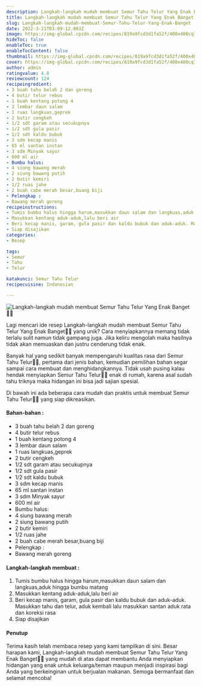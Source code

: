 ```yaml
---
description: Langkah-langkah mudah membuat Semur Tahu Telur Yang Enak Banget"
title: Langkah-langkah mudah membuat Semur Tahu Telur Yang Enak Banget
slug: Langkah-langkah-mudah-membuat-Semur-Tahu-Telur-Yang-Enak-Banget
date: 2022-3-21T03:09:12.063Z
image: https://img-global.cpcdn.com/recipes/819a9fcd3d1fa52f/400x400cq70/photo.jpg
hideToc: false
enableToc: true
enableTocContent: false
thumbnail: https://img-global.cpcdn.com/recipes/819a9fcd3d1fa52f/400x400cq70/photo.jpg
cover: https://img-global.cpcdn.com/recipes/819a9fcd3d1fa52f/400x400cq70/photo.jpg
author: admin
ratingvalue: 4.8
reviewcount: 124
recipeingredient:
- 3 buah tahu belah 2 dan goreng
- 4 butir telur rebus
- 1 buah kentang potong 4
- 3 lembar daun salam
- 1 ruas langkuas,geprek
- 2 butir cengkeh
- 1/2 sdt garam atau secukupnya
- 1/2 sdt gula pasir
- 1/2 sdt kaldu bubuk
- 3 sdm kecap manis
- 65 ml santan instan
- 3 sdm Minyak sayur
- 600 ml air
- Bumbu halus:
- 4 siung bawang merah
- 2 siung bawang putih
- 2 butir kemiri
- 1/2 ruas jahe
- 2 buah cabe merah besar,buang biji
- Pelengkap :
- Bawang merah goreng
recipeinstructions:
- Tumis bumbu halus hingga harum,masukkan daun salam dan langkuas,aduk hingga bumbu matang
- Masukkan kentang aduk-aduk,lalu beri air
- Beri kecap manis, garam, gula pasir dan kaldu bubuk dan aduk-aduk. Masukkan tahu dan telur, aduk kembali lalu masukkan santan aduk rata dan koreksi rasa
- Siap disajikan
categories:
- Resep

tags:
- Semur
- Tahu
- Telur

katakunci: Semur Tahu Telur
recipecuisine: Indonesian

---
```


![Langkah-langkah mudah membuat Semur Tahu Telur Yang Enak Banget👩‍🍳](https://img-global.cpcdn.com/recipes/819a9fcd3d1fa52f/400x400cq70/photo.jpg)

Lagi mencari ide resep Langkah-langkah mudah membuat Semur Tahu Telur Yang Enak Banget👩‍🍳 yang unik? Cara menyiapkannya memang tidak terlalu sulit namun tidak gampang juga. Jika keliru mengolah maka hasilnya tidak akan memuaskan dan justru cenderung tidak enak.

Banyak hal yang sedikit banyak mempengaruhi kualitas rasa dari Semur Tahu Telur👩‍🍳, pertama dari jenis bahan, kemudian pemilihan bahan segar sampai cara membuat dan menghidangkannya. Tidak usah pusing kalau hendak menyiapkan Semur Tahu Telur👩‍🍳 enak di rumah, karena asal sudah tahu triknya maka hidangan ini bisa jadi sajian spesial.

Di bawah ini ada beberapa cara mudah dan praktis untuk membuat Semur Tahu Telur👩‍🍳 yang siap dikreasikan.

<!--inarticleads1-->

#### Bahan-bahan :

- 3 buah tahu belah 2 dan goreng
- 4 butir telur rebus
- 1 buah kentang potong 4
- 3 lembar daun salam
- 1 ruas langkuas,geprek
- 2 butir cengkeh
- 1/2 sdt garam atau secukupnya
- 1/2 sdt gula pasir
- 1/2 sdt kaldu bubuk
- 3 sdm kecap manis
- 65 ml santan instan
- 3 sdm Minyak sayur
- 600 ml air
- Bumbu halus:
- 4 siung bawang merah
- 2 siung bawang putih
- 2 butir kemiri
- 1/2 ruas jahe
- 2 buah cabe merah besar,buang biji
- Pelengkap :
- Bawang merah goreng

<!--inarticleads2-->

#### Langkah-langkah membuat :

1. Tumis bumbu halus hingga harum,masukkan daun salam dan langkuas,aduk hingga bumbu matang
1. Masukkan kentang aduk-aduk,lalu beri air
1. Beri kecap manis, garam, gula pasir dan kaldu bubuk dan aduk-aduk. Masukkan tahu dan telur, aduk kembali lalu masukkan santan aduk rata dan koreksi rasa
1. Siap disajikan

#### Penutup

Terima kasih telah membaca resep yang kami tampilkan di sini. Besar harapan kami, Langkah-langkah mudah membuat Semur Tahu Telur Yang Enak Banget👩‍🍳 yang mudah di atas dapat membantu Anda menyiapkan hidangan yang enak untuk keluarga/teman maupun menjadi inspirasi bagi Anda yang berkeinginan untuk berjualan makanan. Semoga bermanfaat dan selamat mencoba!